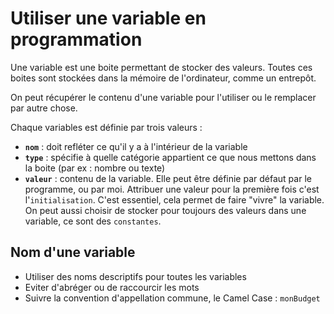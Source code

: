 # Utiliser une variable en programmation
Une variable est une boite permettant de stocker des valeurs. Toutes ces boites sont stockées dans la mémoire de l'ordinateur, comme un entrepôt.

On peut récupérer le contenu d'une variable pour l'utiliser ou le remplacer par autre chose.

Chaque variables est définie par trois valeurs :
-   **`nom`** : doit refléter ce qu'il y a à l'intérieur de la variable
-   **`type`** : spécifie à quelle catégorie appartient ce que nous mettons dans la boite (par ex : nombre ou texte)
-   **`valeur`** : contenu de la variable. Elle peut être définie par défaut par le programme, ou par moi. Attribuer une valeur pour la première fois c'est l'`initialisation`. C'est essentiel, cela permet de faire "vivre" la variable. On peut aussi choisir de stocker pour toujours des valeurs dans une variable, ce sont des `constantes`.

## Nom d'une variable
-   Utiliser des noms descriptifs pour toutes les variables
-   Eviter d'abréger ou de raccourcir les mots
-   Suivre la convention d'appellation commune, le Camel Case : `monBudget`